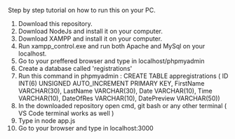 Step by step tutorial on how to run this on your PC.

1. Download this repository.
2. Download NodeJs and install it on your computer.
3. Download XAMPP and install it on your computer.
4. Run xampp_control.exe and run both Apache and MySql on your localhost.
5. Go to your preffered browser and type in localhost/phpmyadmin
6. Create a database called 'registrations'
7. Run this command in phpmyadmin : CREATE TABLE appregistrations ( ID INT(6) UNSIGNED AUTO_INCREMENT PRIMARY KEY, FirstName VARCHAR(30), LastName VARCHAR(30), Date VARCHAR(10), Time VARCHAR(10), DateOfRes VARCHAR(10), DatePreview VARCHAR(50))
8. In the downloaded repository open cmd, git bash or any other terminal ( VS Code terminal works as well )
9. Type in node app.js
10. Go to your browser and type in localhost:3000


  